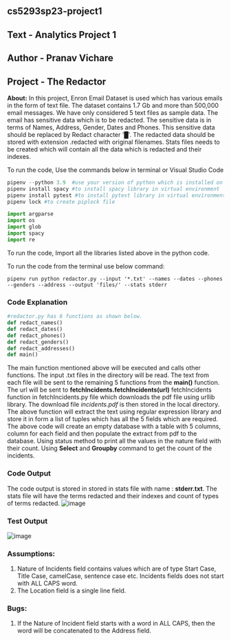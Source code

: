 ## cs5293sp23-project1
## Text - Analytics Project 1
## Author - Pranav Vichare
## Project - The Redactor
**About:**  In this project, Enron Email Dataset is used which has various emails in the form of text file. The dataset contains 1.7 Gb and more than 500,000 email messages. We have only considered 5 text files as sample data. The email has sensitive data which is to be redacted. The sensitive data is in terms of Names, Address, Gender, Dates and Phones. This sensitive data should be replaced by Redact character '█'. The redacted data should be stored with extension .redacted with original filenames. Stats files needs to be created which will contain all the data which is redacted and their indexes.

To run the code, Use the commands below in terminal or Visual Studio Code
```python
pipenv --python 3.9  #use your version of python which is installed on your system. This code is also used to create a virtual environment
pipenv install spacy #to install spacy library in virtual environment
pipenv install pytest #to install pytest library in virtual environment
pipenv lock #to create piplock file
```

```python
import argparse
import os
import glob
import spacy
import re
```
To run the code, Import all the libraries listed above in the python code.

To run the code from the terminal use below command:
```
pipenv run python redactor.py --input '*.txt' --names --dates --phones --genders --address --output 'files/' --stats stderr
```

### Code Explanation  
```python
#redactor.py has 6 functions as shown below.
def redact_names()
def redact_dates()
def redact_phones()
def redact_genders()
def redact_addresses()
def main()
```
The main function mentioned above will be executed and calls other functions. The input .txt files in the directory will be read. The text from each file will be sent to the remaining 5 functions from the **main()** function.
The url will be sent to **fetchIncidents.fetchIncidents(url)** fetchIncidents function in fetchIncidents.py file which downloads the pdf file using urllib library.
The download file *incidents.pdf* is then stored in the local directory.
The above function will extract the text using regular expression library and store it in form a list of tuples which has all the 5 fields which are required.
The above code will create an empty database with a table with 5 columns, column for each field and then populate the extract from pdf to the database.
Using status method to print all the values in the nature field with their count. Using **Select** and **Groupby** command to get the count of the incidents.

### Code Output
The code output is stored in stored in stats file with name : **stderr.txt**. The stats file will have the terms redacted and their indexes and count of types of terms redacted.
![image](https://github.com/Pranavv361/cs5293sp23-project1/blob/main/Output%20docs/Stats%20file%20output.png)

### Test Output
![image](https://github.com/Pranavv361/cs5293sp23-project1/blob/main/Output%20docs/test.py%20output.png)



### Assumptions:
1. Nature of Incidents field contains values which are of type Start Case, Title Case, camelCase, sentence case etc. Incidents fields does not start with ALL CAPS word.
2. The Location field is a single line field.

### Bugs:   
1. If the Nature of Incident field starts with a word in ALL CAPS, then the word will be concatenated to the Address field.
